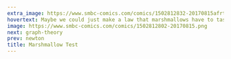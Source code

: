 ```yaml
---
extra_image: https://www.smbc-comics.com/comics/1502812832-20170815afrter.png
hovertext: Maybe we could just make a law that marshmallows have to taste like boiled asparagus?
image: https://www.smbc-comics.com/comics/1502812802-20170815.png
next: graph-theory
prev: newton
title: Marshmallow Test
---
```

